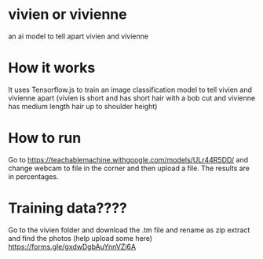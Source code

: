 # vivien or vivienne
an ai model to tell apart vivien and vivienne
# How it works
It uses Tensorflow.js to train an image classification model to tell vivien and vivienne apart
(vivien is short and has short hair with a bob cut and vivienne has medium length hair up to shoulder height)
# How to run
Go to https://teachablemachine.withgoogle.com/models/ULr44R5DD/ and change webcam to file in the corner
and then upload a file. The results are in percentages.
# Training data????
Go to the vivien folder and download the .tm file and rename as zip
extract and find the photos
(help upload some here) https://forms.gle/gxdwDgbAuYnnVZi6A
